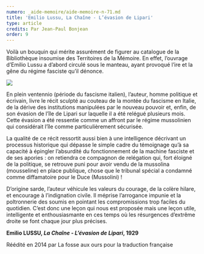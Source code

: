 ```yaml
---
numero: _aide-memoire/aide-memoire-n-71.md
title: 'Emilio Lussu, La Chaîne - L’évasion de Lipari'
type: article
credits: Par Jean-Paul Bonjean
order: 9
---
```

Voilà un bouquin qui mérite assurément de figurer au catalogue de la Bibliothèque insoumise des Territoires de la Mémoire. En effet, l’ouvrage d’Emilio Lussu a d’abord circulé sous le manteau, ayant provoqué l’ire et la gêne du régime fasciste qu’il dénonce.

![](/assets/uploads/am71_p.8_emiliolussu.jpg)

En plein ventennio (période du fascisme italien), l’auteur, homme politique et écrivain, livre le récit sculpté au couteau de la montée du fascisme en Italie, de la dérive des institutions manipulées par le nouveau pouvoir et, enfin, de son évasion de l’île de Lipari sur laquelle il a été relégué plusieurs mois. Cette évasion a été ressentie comme un affront par le régime mussolinien qui considérait l’île comme particulièrement sécurisée.

La qualité de ce récit ressortit aussi bien à une intelligence décrivant un processus historique qui dépasse le simple cadre du témoignage qu’à sa capacité à épingler l’absurdité du fonctionnement de la machine fasciste et de ses apories : on retiendra ce compagnon de relégation qui, fort éloigné de la politique, se retrouve puni pour avoir vendu de la mussolina (mousseline) en place publique, chose que le tribunal spécial a condamné comme diffamatoire pour le Duce (Mussolini) !

D’origine sarde, l’auteur véhicule les valeurs du courage, de la colère hilare, et encourage à l’indignation civile. Il méprise l’arrogance impunie et la poltronnerie des soumis en pointant les compromissions trop faciles du quotidien. C’est donc une leçon qui nous est proposée mais une leçon utile, intelligente et enthousiasmante en ces temps où les résurgences d’extrême droite se font chaque jour plus précises.

**Emilio LUSSU, _La Chaîne - L’évasion de Lipari_, 1929**

Réédité en 2014 par La fosse aux ours pour la traduction française
